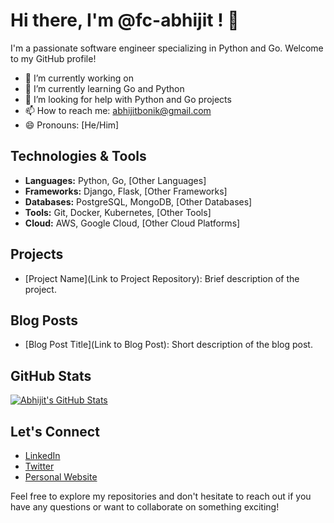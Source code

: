 # Hi there, I'm @fc-abhijit ! 👋

I'm a passionate software engineer specializing in Python and Go. Welcome to my GitHub profile! 

- 🔭 I’m currently working on 
- 🌱 I’m currently learning Go and Python
- 🤔 I’m looking for help with Python and Go projects
- 📫 How to reach me: abhijitbonik@gmail.com
- 😄 Pronouns: [He/Him]

## Technologies & Tools

- **Languages:** Python, Go, [Other Languages]
- **Frameworks:** Django, Flask, [Other Frameworks]
- **Databases:** PostgreSQL, MongoDB, [Other Databases]
- **Tools:** Git, Docker, Kubernetes, [Other Tools]
- **Cloud:** AWS, Google Cloud, [Other Cloud Platforms]

## Projects

- [Project Name](Link to Project Repository): Brief description of the project.

## Blog Posts

- [Blog Post Title](Link to Blog Post): Short description of the blog post.

## GitHub Stats

[![Abhijit's GitHub Stats](https://github-readme-stats.vercel.app/api?username=yourusername&show_icons=true&count_private=true&hide=contribs)](https://github.com/yourusername)

## Let's Connect

- [LinkedIn](https://www.linkedin.com/in/abhijitbonik/)
- [Twitter](https://twitter.com/abhijitbonik)
- [Personal Website](https://abhijitbonik.github.io)

Feel free to explore my repositories and don't hesitate to reach out if you have any questions or want to collaborate on something exciting!
